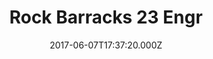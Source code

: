 ---
date: 2017-06-07T17:37:20.000Z
title: Rock Barracks 23 Engr
latitude: 52.083250086624965
longitude: 1.384471199268997
category: checkin
---